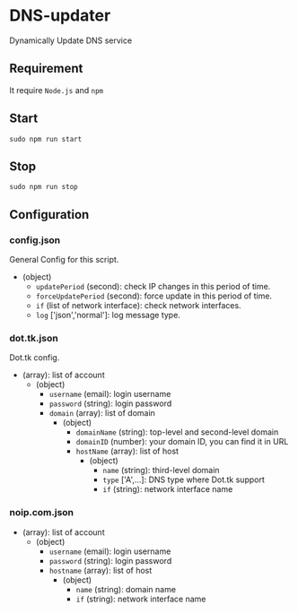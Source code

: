 # DNS-updater
Dynamically Update DNS service

## Requirement
It require `Node.js` and `npm`

## Start
`sudo npm run start`

## Stop
`sudo npm run stop`

## Configuration
### config.json
General Config for this script.
* (object)
  * `updatePeriod` (second): check IP changes in this period of time.
  * `forceUpdatePeriod` (second): force update in this period of time.
  * `if` (list of network interface): check network interfaces.
  * `log` ['json','normal']: log message type.

### dot.tk.json
Dot.tk config.
* (array): list of account
  * (object)
    * `username` (email): login username
    * `password` (string): login password
    * `domain` (array): list of domain
      * (object)
        * `domainName` (string): top-level and second-level domain
        * `domainID` (number): your domain ID, you can find it in URL
        * `hostName` (array): list of host
          * (object)
            * `name` (string): third-level domain
            * `type` ['A',...]: DNS type where Dot.tk support
            * `if` (string): network interface name

### noip.com.json
* (array): list of account
  * (object)
    * `username` (email): login username
    * `password` (string): login password
    * `hostname` (array): list of host
      * (object)
        * `name` (string): domain name
        * `if` (string): network interface name
